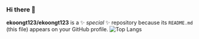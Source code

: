 ### Hi there 👋


**ekoongt123/ekoongt123** is a ✨ _special_ ✨ repository because its `README.md` (this file) appears on your GitHub profile.
![Top Langs](https://github-readme-stats.vercel.app/api/top-langs/?username=ekoongt123&layout=compact&theme=tokyonight)
